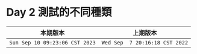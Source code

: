 # Day 2 測試的不同種類

|本期版本|上期版本
|:---:|:---:|
`Sun Sep 10 09:23:06 CST 2023` | `Wed Sep  7 20:16:18 CST 2022`
